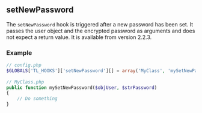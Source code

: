setNewPassword
--------------

The ```setNewPassword``` hook is triggered after a new password has been set. It passes the user object and the encrypted password as arguments and does not expect a return value. It is available from version 2.2.3.


### Example ###

```php
// config.php
$GLOBALS['TL_HOOKS']['setNewPassword'][] = array('MyClass', 'mySetNewPassword');
 
// MyClass.php
public function mySetNewPassword($objUser, $strPassword)
{
    // Do something
}
``` 
